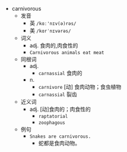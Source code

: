 - carnivorous
  - 发音
    - 英 `/kɑː'nɪv(ə)rəs/`
    - 美 `/kɑrˈnɪvərəs/`
  - 词义
    - adj. 食肉的,肉食性的
    - `Carnivorous animals eat meat`
  - 同根词
    - adj.
      - `carnassial` 食肉的
    - n.
      - `carnivore` [动] 食肉动物；食虫植物
      - `carnassial` 裂齿
  - 近义词
    - adj. [动]食肉的；肉食性的
      - `raptatorial`
      - `zoophagous`
  - 例句
    - `Snakes are carnivorous.`
      - 蛇都是食肉动物。

